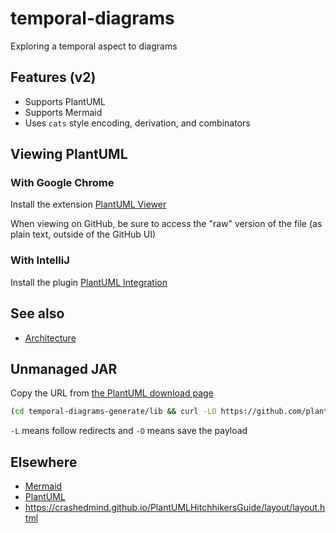 # temporal-diagrams
Exploring a temporal aspect to diagrams

## Features (v2)

- Supports PlantUML
- Supports Mermaid
- Uses `cats` style encoding, derivation, and combinators

## Viewing PlantUML

### With Google Chrome

Install the extension [PlantUML Viewer](https://chrome.google.com/webstore/detail/plantuml-viewer/legbfeljfbjgfifnkmpoajgpgejojooj?hl=en)

When viewing on GitHub, be sure to access the "raw" version of the file (as plain text, outside of the GitHub UI)

### With IntelliJ

Install the plugin [PlantUML Integration](https://plugins.jetbrains.com/plugin/7017-plantuml-integration)

## See also

- [Architecture](/docs/architecture.md)

## Unmanaged JAR

Copy the URL from [the PlantUML download page](https://plantuml.com/download)

```bash
(cd temporal-diagrams-generate/lib && curl -LO https://github.com/plantuml/plantuml/releases/download/v1.2023.13/plantuml-mit-1.2023.13.jar)
```

`-L` means follow redirects and `-O` means save the payload

## Elsewhere

- [Mermaid](http://mermaid.js.org/)
- [PlantUML](https://plantuml.com/)
- https://crashedmind.github.io/PlantUMLHitchhikersGuide/layout/layout.html
